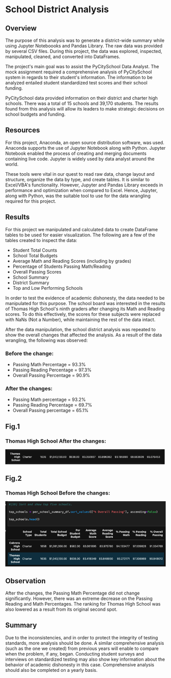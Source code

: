 # School District Analysis


## Overview 

The purpose of this analysis was to generate a district-wide summary while using Jupyter Noteboooks and Pandas Library. The raw data was provided by several CSV files. During this project, the data was explored, inspected, manipulated, cleaned, and converted into DataFrames. 

The project's main goal was to assist the PyCitySchool Data Analyst. The mock assignment required a comprehensive analysis of PyCitySchool system in regards to their student's information. The information to be analyzed entailed student standardized test scores and their school funding.

PyCitySchool data provided information on their district and charter high schools. There was a total of 15 schools and 39,170 students. The results found from this analysis will allow its leaders to make strategic decisions on school budgets and funding.

## Resources

For this project, Anaconda, an open source distribution software, was used. Anaconda supports the use of Jupyter Notebook along with Python. Jupyter Notebook enabled the process of creating and merging documents containing live code. Jupyter is widely used by data analyst around the world. 

These tools were vital in our quest to read raw data, change layout and structure, organize the data by type, and create tables. It is similar to Excel/VBA's functionality. However, Jupyter and Pandas Library exceeds in performance and optimization when compared to Excel. Hence, Jupyter, along with Python, was the suitable tool to use for the data wrangling required for this project.

## Results

For this project we manipulated and calculated data to create DataFrame tables to be used for easier visualization. The following are a few of the tables created to inspect the data:

- Student Total Counts
- School Total Budgets
- Average Math and Reading Scores (including by grades)
- Percentage of Students Passing Math/Reading 
- Overall Passing Scores
- School Summary
- District Summary
- Top and Low Performing Schools


In order to test the evidence of academic dishonesty, the data needed to be manipulated for this purpose. The school board was interested in the results of Thomas High School's ninth graders after changing its Math and Reading scores. To do this effectively, the scores for these subjects were replaced with NaNs (Not a Number), while maintaining the rest of the data intact.

After the data manipulation, the school district analysis was repeated to show the overall changes that affected the analysis. As a result of the data wrangling, the following was observed:

### Before the change:

- Passing Math Percentage = 93.3%
- Passing Reading Percentage = 97.3%
- Overall Passing Percentage = 90.9%

### After the changes:

- Passing Math percentage = 93.2%
- Passing Reading Percentage = 69.7%
- Overall Passing percentage = 65.1%

## Fig.1

### Thomas High School After the changes:

 ![school_summary_edited.PNG](Resources/school_summary_edited.png)

## Fig.2

### Thomas High School Before the changes:

![school_summary_module_code.PNG](Resources/school_summary_module_code.png)

## Observation

After the changes, the Passing Math Percentage did not change significantly. However, there was an extreme decrease on the Passing Reading and Math Percentages. The ranking for Thomas High School was also lowered as a result from its original second spot.

## Summary

Due to the inconsistencies, and in order to protect the integrity of testing standards, more analysis should be done. A similar comprehensive analysis (such as the one we created) from previous years will enable to compare when the problem, if any, began. Conducting student surveys and interviews on standardized testing may also show key information about the behavior of academic dishonesty in this case. Comprehensive analysis should also be completed on a yearly basis.
